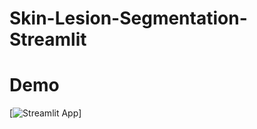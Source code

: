# Skin-Lesion-Segmentation-Streamlit

# Demo
[![Streamlit App](https://static.streamlit.io/badges/streamlit_badge_black_white.svg)]
